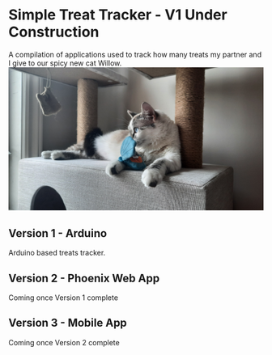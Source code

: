 # Simple Treat Tracker - V1 Under Construction
A compilation of applications used to track how many treats my partner and I give to our spicy new cat Willow.
![Willow](images/willow.jpg)

## Version 1 - Arduino
Arduino based treats tracker.

## Version 2 - Phoenix Web App
Coming once Version 1 complete

## Version 3 - Mobile App
Coming once Version 2 complete

